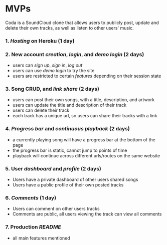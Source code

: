 # MVPs
Coda is a SoundCloud clone that allows users to publicly post, update and delete their own tracks, as well as listen to other users' music.

### 1. _Hosting_ on Heroku (1 day)
### 2. New account _creation_, _login_, and _demo login_ (2 days)
* users can _sign up_, _sign in_, _log out_
* users can use _demo login_ to try the site
* users are restricted to certain _features_ depending on their session state
### 3. Song CRUD, and _link share_ (2 days) 
* users can post their own songs, with a title, description, and artwork
* users can update the title and description of their track
* users can delete their track
* each track has a unique url, so users can share their tracks with a link
### 4. _Progress bar_ and _continuous playback_ (2 days)
* a currently playing song will have a progress bar at the bottom of the page
* the progress bar is static, cannot jump to points of time
* playback will continue across different urls/routes on the same website
### 5. User _dashboard_ and _profile_ (2 days) 
* Users have a private dashboard of other users shared songs
* Users have a public profile of their own posted tracks
### 6. _Comments_ (1 day) 
* Users can comment on other users tracks 
* Comments are public, all users viewing the track can view all comments
### 7. Production _README_
* all main features mentioned



